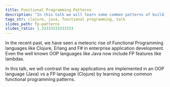 ```yaml
---
title: Functional Programming Patterns
description: "In this talk we will learn some common patterns of building applications in a FP language and contrast them with an OOP language."
tags_str: clojure, java, functional programming, talk
slides_path: fp-patterns
slides_ratio: 1.33333333333333
---
```

In the recent past, we have seen a meteoric rise of Functional Programming languages like Clojure, Erlang and F# in enterprise application development. Even the well known OOP languages like Java now include FP features like lambdas.

In this talk, we will contrast the way applications are implemented in an OOP language (Java) vs a FP language (Clojure) by learning some common functional programming patterns.
